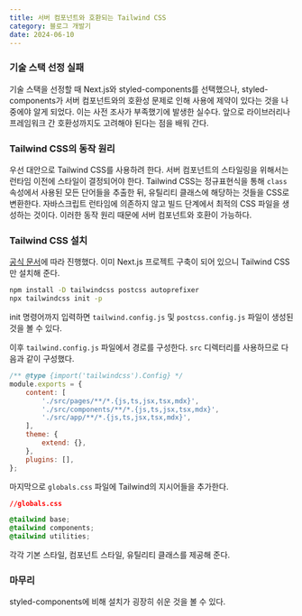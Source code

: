 ```yaml
---
title: 서버 컴포넌트와 호환되는 Tailwind CSS
category: 블로그 개발기
date: 2024-06-10
---
```


### 기술 스택 선정 실패

기술 스택을 선정할 때 Next.js와 styled-components를 선택했으나, styled-components가 서버 컴포넌트와의 호환성 문제로 인해 사용에 제약이 있다는 것을 나중에야 알게 되었다. 이는 사전 조사가 부족했기에 발생한 실수다. 앞으로 라이브러리나 프레임워크 간 호환성까지도 고려해야 된다는 점을 배워 간다.

### Tailwind CSS의 동작 원리

우선 대안으로 Tailwind CSS를 사용하려 한다. 서버 컴포넌트의 스타일링을 위해서는 런타임 이전에 스타일이 결정되어야 한다. Tailwind CSS는 정규표현식을 통해 `class` 속성에서 사용된 모든 단어들을 추출한 뒤, 유틸리티 클래스에 해당하는 것들을 CSS로 변환한다. 자바스크립트 런타임에 의존하지 않고 빌드 단계에서 최적의 CSS 파일을 생성하는 것이다. 이러한 동작 원리 때문에 서버 컴포넌트와 호환이 가능하다.

### Tailwind CSS 설치

[공식 문서](https://tailwindcss.com/docs/guides/nextjs)에 따라 진행했다. 이미 Next.js 프로젝트 구축이 되어 있으니 Tailwind CSS만 설치해 준다.

```bash
npm install -D tailwindcss postcss autoprefixer
npx tailwindcss init -p
```

init 명령어까지 입력하면 `tailwind.config.js` 및 `postcss.config.js` 파일이 생성된 것을 볼 수 있다.

이후 `tailwind.config.js` 파일에서 경로를 구성한다. `src` 디렉터리를 사용하므로 다음과 같이 구성했다.

```jsx
/** @type {import('tailwindcss').Config} */
module.exports = {
    content: [
        './src/pages/**/*.{js,ts,jsx,tsx,mdx}',
        './src/components/**/*.{js,ts,jsx,tsx,mdx}',
        './src/app/**/*.{js,ts,jsx,tsx,mdx}',
    ],
    theme: {
        extend: {},
    },
    plugins: [],
};
```

마지막으로 `globals.css` 파일에 Tailwind의 지시어들을 추가한다.

```css
//globals.css

@tailwind base;
@tailwind components;
@tailwind utilities;
```

각각 기본 스타일, 컴포넌트 스타일, 유틸리티 클래스를 제공해 준다.

### 마무리

styled-components에 비해 설치가 굉장히 쉬운 것을 볼 수 있다.
